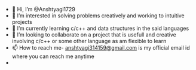 - 👋 Hi, I’m @Anshtyagi1729
- 👀 I’m interested in solving problems creatively and working to intuitive projects
- 🌱 I’m currently learning c/c++ and data structures in the said languages
- 💞️ I’m looking to collaborate on a project that is usefull and creative involving c/c++ or some other language as am flexible to learn
- 📫 How to reach me- anshtyagi314159@gmail.com is my official email id where you can reach me anytime
- 


<!---
Anshtyagi1729/Anshtyagi1729 is a ✨ special ✨ repository because its `README.md` (this file) appears on your GitHub profile.
You can click the Preview link to take a look at your changes.
--->
